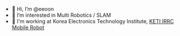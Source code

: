 - 👋 Hi, I’m @eeoon 
- 👀 I’m interested in Multi Robotics / SLAM
- 🌱 I'm working at Korea Electronics Technology Institute, [KETI IRRC Mobile Robot](https://github.com/KETI-MoRo)
  
<!--
- 💞️ I’m looking to collaborate on ...
- 📫 How to reach me ...
- 😄 Pronouns: ...
- ⚡ Fun fact: ...
-->
<!---
kyu8456/kyu8456 is a ✨ special ✨ repository because its `README.md` (this file) appears on your GitHub profile.
You can click the Preview link to take a look at your changes.
--->

<!-- ![Anurag's GitHub stats](https://github-readme-stats.vercel.app/api?username=eeoon&show_icons=true&theme=radical) -->

